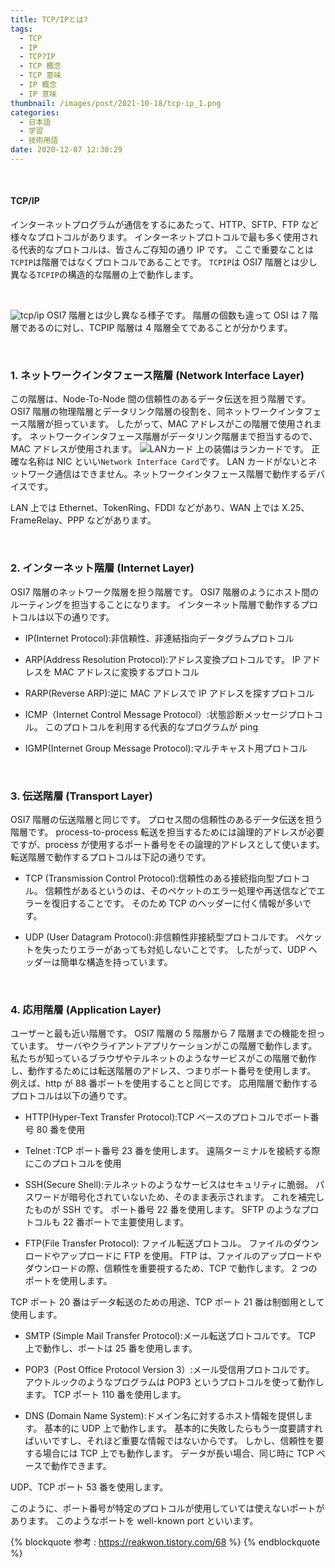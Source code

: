 ```yaml
---
title: TCP/IPとは?
tags:
  - TCP
  - IP
  - TCP?IP
  - TCP 概念
  - TCP 意味
  - IP 概念
  - IP 意味
thumbnail: /images/post/2021-10-18/tcp-ip_1.png
categories:
  - 日本語
  - 学習
  - 技術用語
date: 2020-12-07 12:30:29
---
```


<br>

#### TCP/IP

インターネットプログラムが通信をするにあたって、HTTP、SFTP、FTP など様々なプロトコルがあります。 インターネットプロトコルで最も多く使用される代表的なプロトコルは、皆さんご存知の通り IP です。 ここで重要なことは`TCPIP`は階層ではなくプロトコルであることです。
`TCPIP`は OSI7 階層とは少し異なる`TCPIP`の構造的な階層の上で動作します。

<br>

![tcp/ip](/images/post/2021-10-18/tcp-ip_1.png)
OSI7 階層とは少し異なる様子です。
階層の個数も違って OSI は 7 階層であるのに対し、TCPIP 階層は 4 階層全てであることが分かります。

<br>

### 1. ネットワークインタフェース階層 (Network Interface Layer)

この階層は、Node-To-Node 間の信頼性のあるデータ伝送を担う階層です。
OSI7 階層の物理階層とデータリンク階層の役割を、同ネットワークインタフェース階層が担っています。
したがって、MAC アドレスがこの階層で使用されます。
ネットワークインタフェース階層がデータリンク階層まで担当するので、MAC アドレスが使用されます。
![LANカード](/images/post/2021-10-18/lan-card.jpg)
上の装備はランカードです。 正確な名称は NIC といい`Network Interface Card`です。
LAN カードがないとネットワーク通信はできません。ネットワークインタフェース階層で動作するデバイスです。

LAN 上では Ethernet、TokenRing、FDDI などがあり、WAN 上では X.25、FrameRelay、PPP などがあります。

<br>

### 2. インターネット階層 (Internet Layer)

OSI7 階層のネットワーク階層を担う階層です。 OSI7 階層のようにホスト間のルーティングを担当することになります。
インターネット階層で動作するプロトコルは以下の通りです。

- IP(Internet Protocol):非信頼性、非連結指向データグラムプロトコル

- ARP(Address Resolution Protocol):アドレス変換プロトコルです。 IP アドレスを MAC アドレスに変換するプロトコル

- RARP(Reverse ARP):逆に MAC アドレスで IP アドレスを探すプロトコル

- ICMP（Internet Control Message Protocol）:状態診断メッセージプロトコル。 このプロトコルを利用する代表的なプログラムが ping

- IGMP(Internet Group Message Protocol):マルチキャスト用プロトコル

<br>

### 3. 伝送階層 (Transport Layer)

OSI7 階層の伝送階層と同じです。 プロセス間の信頼性のあるデータ伝送を担う階層です。
process-to-process 転送を担当するためには論理的アドレスが必要ですが、process が使用するポート番号をその論理的アドレスとして使います。
転送階層で動作するプロトコルは下記の通りです。

- TCP (Transmission Control Protocol):信頼性のある接続指向型プロトコル。 信頼性があるというのは、そのペケットのエラー処理や再送信などでエラーを復旧することです。 そのため TCP のヘッダーに付く情報が多いです。

- UDP (User Datagram Protocol):非信頼性非接続型プロトコルです。 ペケットを失ったりエラーがあっても対処しないことです。 したがって、UDP ヘッダーは簡単な構造を持っています。

<br>

### 4. 応用階層 (Application Layer)

ユーザーと最も近い階層です。 OSI7 階層の 5 階層から 7 階層までの機能を担っています。
サーバやクライアントアプリケーションがこの階層で動作します。 私たちが知っているブラウザやテルネットのようなサービスがこの階層で動作し、動作するためには転送階層のアドレス、つまりポート番号を使用します。 例えば、http が 88 番ポートを使用することと同じです。
応用階層で動作するプロトコルは以下の通りです。

- HTTP(Hyper-Text Transfer Protocol):TCP ベースのプロトコルでポート番号 80 番を使用

- Telnet :TCP ポート番号 23 番を使用します。 遠隔ターミナルを接続する際にこのプロトコルを使用

- SSH(Secure Shell):テルネットのようなサービスはセキュリティに脆弱。 パスワードが暗号化されていないため、そのまま表示されます。 これを補完したものが SSH です。 ポート番号 22 番を使用します。 SFTP のようなプロトコルも 22 番ポートで主要使用します。

- FTP(File Transfer Protocol): ファイル転送プロトコル。 ファイルのダウンロードやアップロードに FTP を使用。 FTP は、ファイルのアップロードやダウンロードの際、信頼性を重要視するため、TCP で動作します。 2 つのポートを使用します。

TCP ポート 20 番はデータ転送のための用途、TCP ポート 21 番は制御用として使用します。

- SMTP (Simple Mail Transfer Protocol):メール転送プロトコルです。 TCP 上で動作し、ポートは 25 番を使用します。

- POP3（Post Office Protocol Version 3）:メール受信用プロトコルです。 アウトルックのようなプログラムは POP3 というプロトコルを使って動作します。 TCP ポート 110 番を使用します。

- DNS (Domain Name System):ドメイン名に対するホスト情報を提供します。 基本的に UDP 上で動作します。 基本的に失敗したらもう一度要請すればいいですし、それほど重要な情報ではないからです。 しかし、信頼性を要する場合には TCP 上でも動作します。 データが長い場合、同じ時に TCP ベースで動作できます。

UDP、TCP ポート 53 番を使用します。

このように、ポート番号が特定のプロトコルが使用していては使えないポートがあります。 このようなポートを well-known port といいます。

{% blockquote 参考 : https://reakwon.tistory.com/68 %}
{% endblockquote %}
